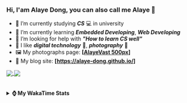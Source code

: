 ### Hi, **I'am Alaye Dong**, you can also call me **Alaye** 👋

- 📖 I’m currently studying ***CS*** 💻 in university
- 🌱 I’m currently learning ***Embedded Developing***, ***Web Developing***
- 🤔 I’m looking for help with ***"How to learn CS well"***
- 🤩 I like ***digital technology*** 📱, ***photography*** 📸
- 🖼️ My photographs page: **[[AlayeVast 500px](https://500px.com.cn/AlayeVast)]**
- 📰 My blog site: **[https://alaye-dong.github.io/]**

<!--
[![Alaye's GitHub stats](https://github-readme-stats.vercel.app/api?username=Alaye-Dong&custom_title=Alaye%20Dong`s%20GitHub%20stats&show_icons=true&rank_icon=percentile&theme=transparent&include_all_commits=true&count_private=true)](https://github.com/anuraghazra/github-readme-stats) 
[![Top Langs](https://github-readme-stats.vercel.app/api/top-langs/?username=Alaye-Dong\&layout=compact&theme=transparent)](https://github.com/anuraghazra/github-readme-stats)
-->
<a href="https://github.com/anuraghazra/github-readme-stats">
  <img height=200 align="center" src="https://github-readme-stats.vercel.app/api?username=Alaye-Dong&custom_title=Alaye%20Dong`s%20GitHub%20stats&show_icons=true&rank_icon=percentile&theme=transparent&include_all_commits=true&count_private=true" />
</a>
<a href="https://github.com/anuraghazra/convoychat">
  <img height=200 align="center" src="https://github-readme-stats.vercel.app/api/top-langs/?username=Alaye-Dong&layout=compact&theme=transparent&include_all_commits=true&count_private=true&langs_count=8&card_width=300" />
</a>

<br />
<br />

<div style="display:none"> 
  <img src="https://visitor-badge.laobi.icu/badge?page_id=Alaye-Dong.Alaye-Dong"/>
</div>
<br />

<details>	
  <summary><b> ⌚ My WakaTime Stats </b></summary>

<br />

<!--START_SECTION:waka-->
![Code Time](http://img.shields.io/badge/Code%20Time-304%20hrs%2055%20mins-blue)

![Profile Views](http://img.shields.io/badge/Profile%20Views-2-blue)

![Lines of code](https://img.shields.io/badge/From%20Hello%20World%20I%27ve%20Written-785.7%20thousand%20lines%20of%20code-blue)

**🐱 My GitHub Data** 

> 📦 68.3 kB Used in GitHub's Storage 
 > 
> 🏆 243 Contributions in the Year 2024
 > 
> 🚫 Not Opted to Hire
 > 
> 📜 14 Public Repositories 
 > 
> 🔑 5 Private Repositories 
 > 
**I'm a Night 🦉** 

```text
🌞 Morning                67 commits          ██░░░░░░░░░░░░░░░░░░░░░░░   06.22 % 
🌆 Daytime                362 commits         ████████░░░░░░░░░░░░░░░░░   33.61 % 
🌃 Evening                425 commits         ██████████░░░░░░░░░░░░░░░   39.46 % 
🌙 Night                  223 commits         █████░░░░░░░░░░░░░░░░░░░░   20.71 % 
```
📅 **I'm Most Productive on Sunday** 

```text
Monday                   167 commits         ████░░░░░░░░░░░░░░░░░░░░░   15.51 % 
Tuesday                  128 commits         ███░░░░░░░░░░░░░░░░░░░░░░   11.88 % 
Wednesday                129 commits         ███░░░░░░░░░░░░░░░░░░░░░░   11.98 % 
Thursday                 167 commits         ████░░░░░░░░░░░░░░░░░░░░░   15.51 % 
Friday                   136 commits         ███░░░░░░░░░░░░░░░░░░░░░░   12.63 % 
Saturday                 134 commits         ███░░░░░░░░░░░░░░░░░░░░░░   12.44 % 
Sunday                   216 commits         █████░░░░░░░░░░░░░░░░░░░░   20.06 % 
```


📊 **This Week I Spent My Time On** 

```text
💬 Programming Languages: 
Java                     25 hrs 10 mins      ██████████████████░░░░░░░   71.66 % 
Python                   2 hrs 28 mins       ██░░░░░░░░░░░░░░░░░░░░░░░   07.07 % 
XML                      1 hr 27 mins        █░░░░░░░░░░░░░░░░░░░░░░░░   04.13 % 
HTML                     1 hr 13 mins        █░░░░░░░░░░░░░░░░░░░░░░░░   03.50 % 
TypeScript               1 hr 9 mins         █░░░░░░░░░░░░░░░░░░░░░░░░   03.31 % 

🔥 Editors: 
IntelliJ IDEA            27 hrs 7 mins       ███████████████████░░░░░░   77.24 % 
VS Code                  7 hrs 59 mins       ██████░░░░░░░░░░░░░░░░░░░   22.76 % 

🐱‍💻 Projects: 
SIMS                     18 hrs 21 mins      █████████████░░░░░░░░░░░░   52.24 % 
student-information-manag6 hrs 7 mins        ████░░░░░░░░░░░░░░░░░░░░░   17.42 % 
OCR2Embed                2 hrs 40 mins       ██░░░░░░░░░░░░░░░░░░░░░░░   07.63 % 
bootstrap-ts-vite        2 hrs 30 mins       ██░░░░░░░░░░░░░░░░░░░░░░░   07.14 % 
JXUT-BST-IO-VitePress-For57 mins             █░░░░░░░░░░░░░░░░░░░░░░░░   02.71 % 
```

**I Mostly Code in C** 

```text
C                        7 repos             ████████░░░░░░░░░░░░░░░░░   33.33 % 
TypeScript               4 repos             █████░░░░░░░░░░░░░░░░░░░░   19.05 % 
C++                      3 repos             ████░░░░░░░░░░░░░░░░░░░░░   14.29 % 
Java                     1 repo              █░░░░░░░░░░░░░░░░░░░░░░░░   04.76 % 
Vue                      1 repo              █░░░░░░░░░░░░░░░░░░░░░░░░   04.76 % 
```



**Timeline**

![Lines of Code chart](https://raw.githubusercontent.com/Alaye-Dong/Alaye-Dong/main/assets/bar_graph.png)


 Last Updated on 14/12/2024 18:45:45 UTC
<!--END_SECTION:waka-->

</details>
